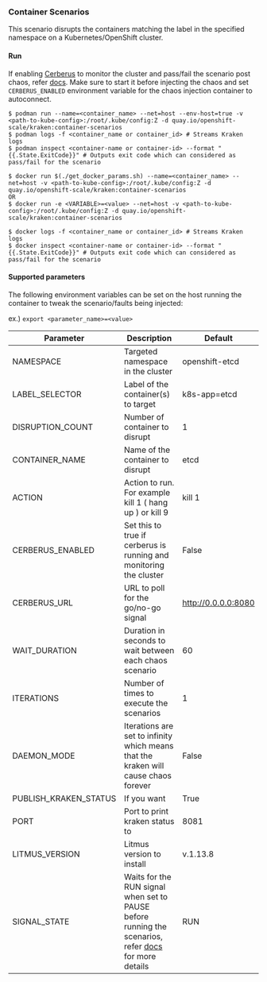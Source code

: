 ### Container Scenarios
This scenario disrupts the containers matching the label in the specified namespace on a Kubernetes/OpenShift cluster.

#### Run
If enabling [Cerberus](https://github.com/cloud-bulldozer/kraken#kraken-scenario-passfail-criteria-and-report) to monitor the cluster and pass/fail the scenario post chaos, refer [docs](https://github.com/cloud-bulldozer/kraken-hub/tree/main/docs/cerberus.md). Make sure to start it before injecting the chaos and set `CERBERUS_ENABLED` environment variable for the chaos injection container to autoconnect.

```
$ podman run --name=<container_name> --net=host --env-host=true -v <path-to-kube-config>:/root/.kube/config:Z -d quay.io/openshift-scale/kraken:container-scenarios
$ podman logs -f <container_name or container_id> # Streams Kraken logs
$ podman inspect <container-name or container-id> --format "{{.State.ExitCode}}" # Outputs exit code which can considered as pass/fail for the scenario
```

```
$ docker run $(./get_docker_params.sh) --name=<container_name> --net=host -v <path-to-kube-config>:/root/.kube/config:Z -d quay.io/openshift-scale/kraken:container-scenarios
OR 
$ docker run -e <VARIABLE>=<value> --net=host -v <path-to-kube-config>:/root/.kube/config:Z -d quay.io/openshift-scale/kraken:container-scenarios

$ docker logs -f <container_name or container_id> # Streams Kraken logs
$ docker inspect <container-name or container-id> --format "{{.State.ExitCode}}" # Outputs exit code which can considered as pass/fail for the scenario
```

#### Supported parameters

The following environment variables can be set on the host running the container to tweak the scenario/faults being injected:

ex.) 
`export <parameter_name>=<value>`

Parameter               | Description                                                           | Default
----------------------- | -----------------------------------------------------------------     | ------------------------------------ |
NAMESPACE               | Targeted namespace in the cluster                                     | openshift-etcd                       |
LABEL_SELECTOR          | Label of the container(s) to target                                   | k8s-app=etcd                         | 
DISRUPTION_COUNT        | Number of container to disrupt                                        | 1                                    |
CONTAINER_NAME          | Name of the container to disrupt                                      | etcd                                 |
ACTION                  | Action to run. For example kill 1 ( hang up ) or kill 9               | kill 1                               |
CERBERUS_ENABLED        | Set this to true if cerberus is running and monitoring the cluster    | False                                |
CERBERUS_URL            | URL to poll for the go/no-go signal                                   | http://0.0.0.0:8080                  |
WAIT_DURATION           | Duration in seconds to wait between each chaos scenario               | 60                                   |
ITERATIONS              | Number of times to execute the scenarios                              | 1                                    |
DAEMON_MODE             | Iterations are set to infinity which means that the kraken will cause chaos forever | False                  |
PUBLISH_KRAKEN_STATUS              | If you want                         | True                                    |
PORT              | Port to print kraken status to                             | 8081                                    |
LITMUS_VERSION             | Litmus version to install | v.1.13.8                 |
SIGNAL_STATE      | Waits for the RUN signal when set to PAUSE before running the scenarios, refer [docs](https://github.com/cloud-bulldozer/kraken/blob/master/docs/signal.md) for more details | RUN |
